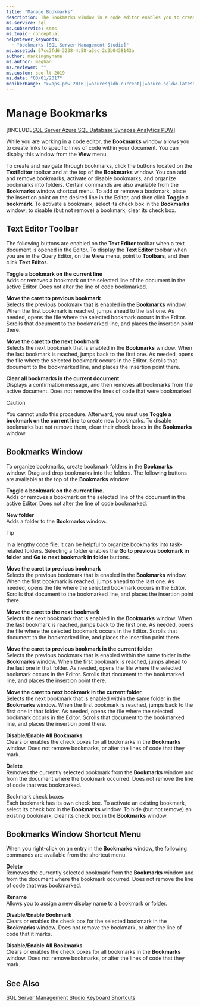 ```yaml
---
title: "Manage Bookmarks"
description: The Bookmarks window in a code editor enables you to create links to locations in code . Learn how to create, delete, activate, and disable bookmarks, and how to use them to navigate through your code.  
ms.service: sql
ms.subservice: ssms
ms.topic: conceptual
helpviewer_keywords: 
  - "bookmarks [SQL Server Management Studio]"
ms.assetid: 67cc3fd6-3238-4c58-a3ec-2d3b0438143a
author: markingmyname
ms.author: maghan
ms.reviewer: ""
ms.custom: seo-lt-2019
ms.date: "03/01/2017"
monikerRange: ">=aps-pdw-2016||=azuresqldb-current||=azure-sqldw-latest||>=sql-server-2016||>=sql-server-linux-2017||=azuresqldb-mi-current"
---
```


# Manage Bookmarks

[!INCLUDE[SQL Server Azure SQL Database Synapse Analytics PDW](../../includes/applies-to-version/sql-asdb-asdbmi-asa-pdw.md)]

While you are working in a code editor, the **Bookmarks** window allows you to create links to specific lines of code within your document. You can display this window from the **View** menu.  
  
 To create and navigate through bookmarks, click the buttons located on the **TextEditor** toolbar and at the top of the **Bookmarks** window. You can add and remove bookmarks, activate or disable bookmarks, and organize bookmarks into folders. Certain commands are also available from the **Bookmarks** window shortcut menu. To add or remove a bookmark, place the insertion point on the desired line in the Editor, and then click **Toggle a bookmark**. To activate a bookmark, select its check box in the **Bookmarks** window; to disable (but not remove) a bookmark, clear its check box.  
  
## Text Editor Toolbar  
 The following buttons are enabled on the **Text Editor** toolbar when a text document is opened in the Editor. To display the **Text Editor** toolbar when you are in the Query Editor, on the **View** menu, point to **Toolbars**, and then click **Text Editor**.  
  
 **Toggle a bookmark on the current line**  
 Adds or removes a bookmark on the selected line of the document in the active Editor. Does not alter the line of code bookmarked.  
  
 **Move the caret to previous bookmark**  
 Selects the previous bookmark that is enabled in the **Bookmarks** window. When the first bookmark is reached, jumps ahead to the last one. As needed, opens the file where the selected bookmark occurs in the Editor. Scrolls that document to the bookmarked line, and places the insertion point there.  
  
 **Move the caret to the next bookmark**  
 Selects the next bookmark that is enabled in the **Bookmarks** window. When the last bookmark is reached, jumps back to the first one. As needed, opens the file where the selected bookmark occurs in the Editor. Scrolls that document to the bookmarked line, and places the insertion point there.  
  
 **Clear all bookmarks in the current document**  
 Displays a confirmation message, and then removes all bookmarks from the active document. Does not remove the lines of code that were bookmarked.  
  
> [!CAUTION]  
>  You cannot undo this procedure. Afterward, you must use **Toggle a bookmark on the current line** to create new bookmarks. To disable bookmarks but not remove them, clear their check boxes in the **Bookmarks** window.  
  
## Bookmarks Window  
 To organize bookmarks, create bookmark folders in the **Bookmarks** window. Drag and drop bookmarks into the folders. The following buttons are available at the top of the **Bookmarks** window.  
  
 **Toggle a bookmark on the current line.**  
 Adds or removes a bookmark on the selected line of the document in the active Editor. Does not alter the line of code bookmarked.  
  
 **New folder**  
 Adds a folder to the **Bookmarks** window.  
  
> [!TIP]  
>  In a lengthy code file, it can be helpful to organize bookmarks into task-related folders. Selecting a folder enables the **Go to previous bookmark in folder** and **Go to next bookmark in folder** buttons.  
  
 **Move the caret to previous bookmark**  
 Selects the previous bookmark that is enabled in the **Bookmarks** window. When the first bookmark is reached, jumps ahead to the last one. As needed, opens the file where the selected bookmark occurs in the Editor. Scrolls that document to the bookmarked line, and places the insertion point there.  
  
 **Move the caret to the next bookmark**  
 Selects the next bookmark that is enabled in the **Bookmarks** window. When the last bookmark is reached, jumps back to the first one. As needed, opens the file where the selected bookmark occurs in the Editor. Scrolls that document to the bookmarked line, and places the insertion point there.  
  
 **Move the caret to previous bookmark in the current folder**  
 Selects the previous bookmark that is enabled within the same folder in the **Bookmarks** window. When the first bookmark is reached, jumps ahead to the last one in that folder. As needed, opens the file where the selected bookmark occurs in the Editor. Scrolls that document to the bookmarked line, and places the insertion point there.  
  
 **Move the caret to next bookmark in the current folder**  
 Selects the next bookmark that is enabled within the same folder in the **Bookmarks** window. When the first bookmark is reached, jumps back to the first one in that folder. As needed, opens the file where the selected bookmark occurs in the Editor. Scrolls that document to the bookmarked line, and places the insertion point there.  
  
 **Disable/Enable All Bookmarks**  
 Clears or enables the check boxes for all bookmarks in the **Bookmarks** window. Does not remove bookmarks, or alter the lines of code that they mark.  
  
 **Delete**  
 Removes the currently selected bookmark from the **Bookmarks** window and from the document where the bookmark occurred. Does not remove the line of code that was bookmarked.  
  
 Bookmark check boxes  
 Each bookmark has its own check box. To activate an existing bookmark, select its check box in the **Bookmarks** window. To hide (but not remove) an existing bookmark, clear its check box in the **Bookmarks** window.  
  
## Bookmarks Window Shortcut Menu  
 When you right-click on an entry in the **Bookmarks** window, the following commands are available from the shortcut menu.  
  
 **Delete**  
 Removes the currently selected bookmark from the **Bookmarks** window and from the document where the bookmark occurred. Does not remove the line of code that was bookmarked.  
  
 **Rename**  
 Allows you to assign a new display name to a bookmark or folder.  
  
 **Disable/Enable Bookmark**  
 Clears or enables the check box for the selected bookmark in the **Bookmarks** window. Does not remove the bookmark, or alter the line of code that it marks.  
  
 **Disable/Enable All Bookmarks**  
 Clears or enables the check boxes for all bookmarks in the **Bookmarks** window. Does not remove bookmarks, or alter the lines of code that they mark.  
  
## See Also  
 [SQL Server Management Studio Keyboard Shortcuts](../../ssms/sql-server-management-studio-keyboard-shortcuts.md)  
